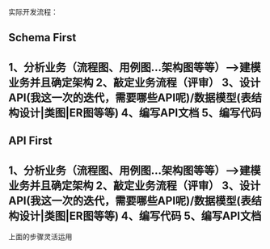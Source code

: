 实际开发流程：
## Schema First
1、分析业务（流程图、用例图...架构图等等）-->建模业务并且确定架构
2、敲定业务流程（评审）
3、设计API(我这一次的迭代，需要哪些API呢)/数据模型(表结构设计|类图|ER图等等)
4、编写API文档
5、编写代码
---
## API First
1、分析业务（流程图、用例图...架构图等等）-->建模业务并且确定架构
2、敲定业务流程（评审）
3、设计API(我这一次的迭代，需要哪些API呢)/数据模型(表结构设计|类图|ER图等等)
4、编写代码
5、编写API文档
---
上面的步骤灵活运用